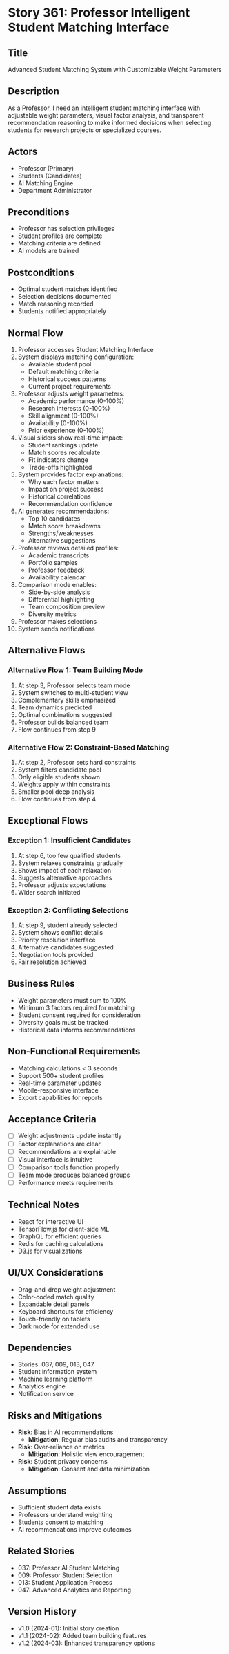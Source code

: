 # Story 361: Professor Intelligent Student Matching Interface

## Title
Advanced Student Matching System with Customizable Weight Parameters

## Description
As a Professor, I need an intelligent student matching interface with adjustable weight parameters, visual factor analysis, and transparent recommendation reasoning to make informed decisions when selecting students for research projects or specialized courses.

## Actors
- Professor (Primary)
- Students (Candidates)
- AI Matching Engine
- Department Administrator

## Preconditions
- Professor has selection privileges
- Student profiles are complete
- Matching criteria are defined
- AI models are trained

## Postconditions
- Optimal student matches identified
- Selection decisions documented
- Match reasoning recorded
- Students notified appropriately

## Normal Flow
1. Professor accesses Student Matching Interface
2. System displays matching configuration:
   - Available student pool
   - Default matching criteria
   - Historical success patterns
   - Current project requirements
3. Professor adjusts weight parameters:
   - Academic performance (0-100%)
   - Research interests (0-100%)
   - Skill alignment (0-100%)
   - Availability (0-100%)
   - Prior experience (0-100%)
4. Visual sliders show real-time impact:
   - Student rankings update
   - Match scores recalculate
   - Fit indicators change
   - Trade-offs highlighted
5. System provides factor explanations:
   - Why each factor matters
   - Impact on project success
   - Historical correlations
   - Recommendation confidence
6. AI generates recommendations:
   - Top 10 candidates
   - Match score breakdowns
   - Strengths/weaknesses
   - Alternative suggestions
7. Professor reviews detailed profiles:
   - Academic transcripts
   - Portfolio samples
   - Professor feedback
   - Availability calendar
8. Comparison mode enables:
   - Side-by-side analysis
   - Differential highlighting
   - Team composition preview
   - Diversity metrics
9. Professor makes selections
10. System sends notifications

## Alternative Flows

### Alternative Flow 1: Team Building Mode
1. At step 3, Professor selects team mode
2. System switches to multi-student view
3. Complementary skills emphasized
4. Team dynamics predicted
5. Optimal combinations suggested
6. Professor builds balanced team
7. Flow continues from step 9

### Alternative Flow 2: Constraint-Based Matching
1. At step 2, Professor sets hard constraints
2. System filters candidate pool
3. Only eligible students shown
4. Weights apply within constraints
5. Smaller pool deep analysis
6. Flow continues from step 4

## Exceptional Flows

### Exception 1: Insufficient Candidates
1. At step 6, too few qualified students
2. System relaxes constraints gradually
3. Shows impact of each relaxation
4. Suggests alternative approaches
5. Professor adjusts expectations
6. Wider search initiated

### Exception 2: Conflicting Selections
1. At step 9, student already selected
2. System shows conflict details
3. Priority resolution interface
4. Alternative candidates suggested
5. Negotiation tools provided
6. Fair resolution achieved

## Business Rules
- Weight parameters must sum to 100%
- Minimum 3 factors required for matching
- Student consent required for consideration
- Diversity goals must be tracked
- Historical data informs recommendations

## Non-Functional Requirements
- Matching calculations < 3 seconds
- Support 500+ student profiles
- Real-time parameter updates
- Mobile-responsive interface
- Export capabilities for reports

## Acceptance Criteria
- [ ] Weight adjustments update instantly
- [ ] Factor explanations are clear
- [ ] Recommendations are explainable
- [ ] Visual interface is intuitive
- [ ] Comparison tools function properly
- [ ] Team mode produces balanced groups
- [ ] Performance meets requirements

## Technical Notes
- React for interactive UI
- TensorFlow.js for client-side ML
- GraphQL for efficient queries
- Redis for caching calculations
- D3.js for visualizations

## UI/UX Considerations
- Drag-and-drop weight adjustment
- Color-coded match quality
- Expandable detail panels
- Keyboard shortcuts for efficiency
- Touch-friendly on tablets
- Dark mode for extended use

## Dependencies
- Stories: 037, 009, 013, 047
- Student information system
- Machine learning platform
- Analytics engine
- Notification service

## Risks and Mitigations
- **Risk**: Bias in AI recommendations
  - **Mitigation**: Regular bias audits and transparency
- **Risk**: Over-reliance on metrics
  - **Mitigation**: Holistic view encouragement
- **Risk**: Student privacy concerns
  - **Mitigation**: Consent and data minimization

## Assumptions
- Sufficient student data exists
- Professors understand weighting
- Students consent to matching
- AI recommendations improve outcomes

## Related Stories
- 037: Professor AI Student Matching
- 009: Professor Student Selection
- 013: Student Application Process
- 047: Advanced Analytics and Reporting

## Version History
- v1.0 (2024-01): Initial story creation
- v1.1 (2024-02): Added team building features
- v1.2 (2024-03): Enhanced transparency options